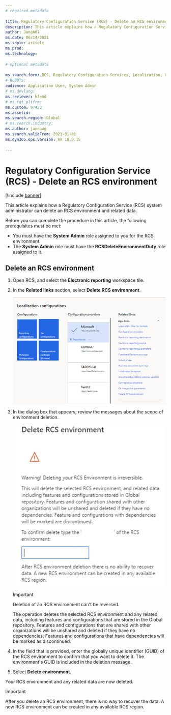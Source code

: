 ```yaml
---
# required metadata

title: Regulatory Configuration Service (RCS) - Delete an RCS environment
description: This article explains how a Regulatory Configuration Service (RCS) system administrator can delete an RCS environment and related data.
author: JaneA07
ms.date: 06/14/2021
ms.topic: article
ms.prod: 
ms.technology: 

# optional metadata

ms.search.form: RCS, Regulatory Configuration Services, Localization, Global
# ROBOTS: 
audience: Application User, System Admin
# ms.devlang: 
ms.reviewer: kfend
# ms.tgt_pltfrm: 
ms.custom: 97423
ms.assetid: 
ms.search.region: Global
# ms.search.industry: 
ms.author: janeaug
ms.search.validFrom: 2021-01-01
ms.dyn365.ops.version: AX 10.0.15

---
```

# Regulatory Configuration Service (RCS) - Delete an RCS environment

[!include [banner](../includes/banner.md)]

This article explains how a Regulatory Configuration Service (RCS) system administrator can delete an RCS environment and related data.

Before you can complete the procedure in this article, the following prerequisites must be met:

- You must have the **System Admin** role assigned to you for the RCS environment.
- The **System Admin** role must have the **RCSDeleteEnvironmentDuty** role assigned to it.

## Delete an RCS environment

1. Open RCS, and select the **Electronic reporting** workspace tile.
2. In the **Related links** section, select **Delete RCS environment**.

    ![Delete RCS environment link in the Related links section.](media/01_RCS-Delete-Environ-Related-Link.PNG)

3. In the dialog box that appears, review the messages about the scope of environment deletion.

    ![Messages in the Delete RCS environment dialog box.](media/01_RCS-Delete-Environ-Msg_noGUID.PNG)

    > [!IMPORTANT]
    > Deletion of an RCS environment can't be reversed.
    >
    > The operation deletes the selected RCS environment and any related data, including features and configurations that are stored in the Global repository. Features and configurations that are shared with other organizations will be unshared and deleted if they have no dependencies. Features and configurations that have dependencies will be marked as discontinued.

4. In the field that is provided, enter the globally unique identifier (GUID) of the RCS environment to confirm that you want to delete it. The environment's GUID is included in the deletion message.
5. Select **Delete environment**.
	
Your RCS environment and any related data are now deleted.

> [!IMPORTANT]
> After you delete an RCS environment, there is no way to recover the data. A new RCS environment can be created in any available RCS region.
